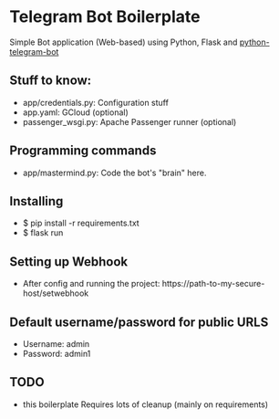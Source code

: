 # Telegram Bot Boilerplate 

Simple Bot application (Web-based) using Python, Flask and [python-telegram-bot](https://github.com/python-telegram-bot/python-telegram-bot)

## Stuff to know:
- app/credentials.py: Configuration stuff
- app.yaml: GCloud (optional)
- passenger_wsgi.py: Apache Passenger runner (optional)

## Programming commands
- app/mastermind.py: Code the bot's "brain" here.

## Installing
- $ pip install -r requirements.txt
- $ flask run

## Setting up Webhook
- After config and running the project: https://path-to-my-secure-host/setwebhook

## Default username/password for public URLS
- Username: admin
- Password: admin1

## TODO
- this boilerplate Requires lots of cleanup (mainly on requirements)
